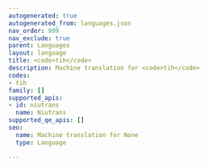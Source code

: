 ```yaml
---
autogenerated: true
autogenerated_from: languages.json
nav_order: 999
nav_exclude: true
parent: Languages
layout: language
title: <code>tih</code>
description: Machine translation for <code>tih</code>
codes:
- tih
family: []
supported_apis:
- id: niutrans
  name: Niutrans
supported_qe_apis: []
seo:
  name: Machine translation for None
  type: Language

---
```


